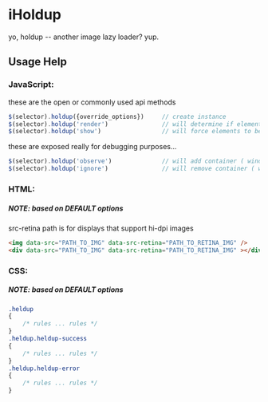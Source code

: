 iHoldup
=======

yo, holdup -- another image lazy loader? yup.


## Usage Help

### JavaScript:
these are the open or commonly used api methods
```javascript
$(selector).holdup({override_options})     // create instance
$(selector).holdup('render')               // will determine if element should be shown
$(selector).holdup('show')                 // will force elements to be loaded
```

these are exposed really for debugging purposes...
```javascript
$(selector).holdup('observe')              // will add container ( window ) event listeners if listeners have not been added
$(selector).holdup('ignore')               // will remove container ( window ) event listeners
```

### HTML:
##### NOTE: based on DEFAULT options
src-retina path is for displays that support hi-dpi images
```html
<img data-src="PATH_TO_IMG" data-src-retina="PATH_TO_RETINA_IMG" />
<div data-src="PATH_TO_IMG" data-src-retina="PATH_TO_RETINA_IMG" ></div>
```

### CSS:
##### NOTE: based on DEFAULT options
```css
.heldup
{
    /* rules ... rules */
}
.heldup.heldup-success
{
    /* rules ... rules */
}
.heldup.heldup-error
{
    /* rules ... rules */
}
```
